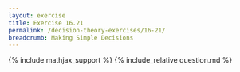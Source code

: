 ```yaml
---
layout: exercise
title: Exercise 16.21
permalink: /decision-theory-exercises/16-21/
breadcrumb: Making Simple Decisions
---
```


{% include mathjax_support %}
{% include_relative question.md %}
